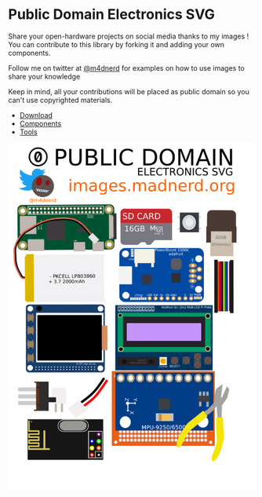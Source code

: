 # Public Domain Electronics SVG
Share your open-hardware projects on social media thanks to my images !    
You can contribute to this library by forking it and adding your own components.

Follow me on twitter at [@m4dnerd](https://twitter.com/m4dnerd) for examples on how to use images to share your knowledge

Keep in mind, all your contributions will be placed as public domain so you can't use copyrighted materials.

* [Download](https://github.com/maditnerd/publicDomainSVG/archive/master.zip)
* [Components](https://github.com/maditnerd/publicDomainSVG/tree/master/components)
* [Tools](https://github.com/maditnerd/publicDomainSVG/tree/master/tools)


![pdes](publicDomainSVG.jpg)

